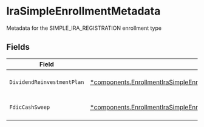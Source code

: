 # IraSimpleEnrollmentMetadata

Metadata for the SIMPLE_IRA_REGISTRATION enrollment type


## Fields

| Field                                                                                                                                                                 | Type                                                                                                                                                                  | Required                                                                                                                                                              | Description                                                                                                                                                           | Example                                                                                                                                                               |
| --------------------------------------------------------------------------------------------------------------------------------------------------------------------- | --------------------------------------------------------------------------------------------------------------------------------------------------------------------- | --------------------------------------------------------------------------------------------------------------------------------------------------------------------- | --------------------------------------------------------------------------------------------------------------------------------------------------------------------- | --------------------------------------------------------------------------------------------------------------------------------------------------------------------- |
| `DividendReinvestmentPlan`                                                                                                                                            | [*components.EnrollmentIraSimpleEnrollmentMetadataDividendReinvestmentPlan](../../models/components/enrollmentirasimpleenrollmentmetadatadividendreinvestmentplan.md) | :heavy_minus_sign:                                                                                                                                                    | Option to auto-enroll in Dividend Reinvestment; defaults to DIVIDEND_REINVESTMENT_ENROLL                                                                              | DIVIDEND_REINVESTMENT_ENROLL                                                                                                                                          |
| `FdicCashSweep`                                                                                                                                                       | [*components.EnrollmentIraSimpleEnrollmentMetadataFdicCashSweep](../../models/components/enrollmentirasimpleenrollmentmetadatafdiccashsweep.md)                       | :heavy_minus_sign:                                                                                                                                                    | Option to auto-enroll in FDIC cash sweep; defaults to FDIC_CASH_SWEEP_ENROLL                                                                                          | FDIC_CASH_SWEEP_ENROLL                                                                                                                                                |